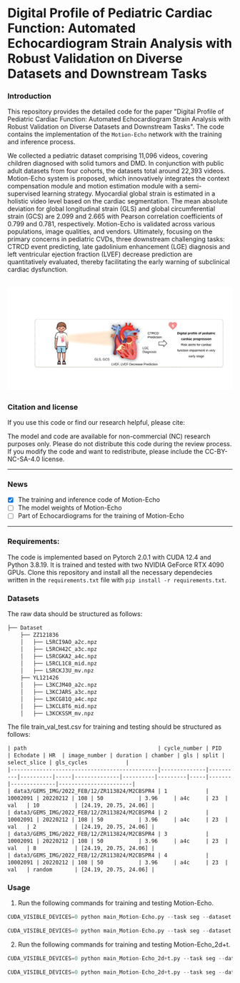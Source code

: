 # Digital Profile of Pediatric Cardiac Function: Automated Echocardiogram Strain Analysis with Robust Validation on Diverse Datasets and Downstream Tasks
### Introduction
This repository provides the detailed code for the paper "Digital Profile of Pediatric Cardiac Function: Automated Echocardiogram Strain Analysis with Robust Validation on Diverse Datasets and Downstream Tasks". The code contains the implementation of the `Motion-Echo` network with the training and inference process.

We collected a pediatric dataset comprising 11,096 videos, covering children diagnosed with solid tumors and DMD. In conjunction with public adult datasets from four cohorts, the datasets total around 22,393 videos. Motion-Echo system is proposed, which   innovatively integrates the context compensation module and motion estimation module with a semi-supervised learning strategy. Myocardial global strain is estimated in a holistic video level based on the cardiac segmentation. The mean absolute deviation for global longitudinal strain (GLS) and global circumferential strain (GCS) are 2.099 and 2.665 with Pearson correlation coefficients of 0.799 and 0.781, respectively. Motion-Echo is validated across various populations, image qualities, and vendors. Ultimately, focusing on the primary concerns in pediatric CVDs, three downstream challenging tasks: CTRCD event predicting, late gadolinium enhancement (LGE) diagnosis and left ventricular ejection fraction (LVEF) decrease prediction are quantitatively evaluated, thereby facilitating the early warning of subclinical cardiac dysfunction. 

![image](https://github.com/rushier/Motion-Echo/blob/main/digital_profile.svg)
-----

### Citation and license
If you use this code or find our research helpful, please cite:

The model and code are available for non-commercial (NC) research purposes only. Please do not distribute this code during the review process. If you modify the code and want to redistribute, please include the CC-BY-NC-SA-4.0 license.

-----

### News
- [x] The training and inference code of Motion-Echo
- [ ] The model weights of Motion-Echo
- [ ] Part of Echocardiograms for the training of Motion-Echo
 
-----

### Requirements:
The code is implemented based on Pytorch 2.0.1 with CUDA 12.4 and Python 3.8.19. It is trained and tested with two NVIDIA GeForce RTX 4090 GPUs. Clone this repository and install all the necessary dependecies written in the `requirements.txt` file with `pip install -r requirements.txt`. 

### Datasets

The raw data should be structured as follows:

```
├── Dataset
    ├── ZZ121836
    │   ├── L5RCI9AO_a2c.npz
    │   ├── L5RCH42C_a3c.npz
    │   ├── L5RCGKA2_a4c.npz
    │   ├── L5RCL1C8_mid.npz
    │   ├── L5RCKJ3U_mv.npz
    ├── YL121426
    │   ├── L3KCJM40_a2c.npz
    │   ├── L3KCJARS_a3c.npz
    │   ├── L3KCG81Q_a4c.npz
    │   ├── L3KCL8T6_mid.npz
    │   ├── L3KCKSSM_mv.npz 
```
The file train_val_test.csv for training and testing should be structured as follows:
```
| path                                         | cycle_number | PID      | Echodate | HR  | image_number | duration | chamber | gls | split | select_slice | gls_cycles            |
|----------------------------------------------|--------------|----------|----------|-----|--------------|----------|---------|-----|-------|--------------|-----------------------|
| data3/GEMS_IMG/2022_FEB/12/ZR113824/M2CBSPR4 | 1            | 10002091 | 20220212 | 108 | 50           | 3.96     | a4c     | 23  | val   | 10           | [24.19, 20.75, 24.06] |
| data3/GEMS_IMG/2022_FEB/12/ZR113824/M2CBSPR4 | 2            | 10002091 | 20220212 | 108 | 50           | 3.96     | a4c     | 23  | val   | 2            | [24.19, 20.75, 24.06] |
| data3/GEMS_IMG/2022_FEB/12/ZR113824/M2CBSPR4 | 3            | 10002091 | 20220212 | 108 | 50           | 3.96     | a4c     | 23  | val   | 8            | [24.19, 20.75, 24.06] |
| data3/GEMS_IMG/2022_FEB/12/ZR113824/M2CBSPR4 | 4            | 10002091 | 20220212 | 108 | 50           | 3.96     | a4c     | 23  | val   | random       | [24.19, 20.75, 24.06] |
```

### Usage

1. Run the following commands for training and testing Motion-Echo.
```python
CUDA_VISIBLE_DEVICES=0 python main_Motion-Echo.py --task seg --dataset huaxi2d --info_csv '/path_to_training_csv/train_val_test.csv' --size 224 --loss DiceLoss --bs 4 --ms [80,160] --epoch 201 --model_save_freq 20  --model_dir 'save_models/' --root_path '/path_to_echocardiograms/qq_raw_cycles/' --forward_uncer 0 --num_classes 3 --temporal_interval 1 --network TransUnet_cst_temporal_flow_woResidual --classify --chamber a4c_a2c_a3c --lr 1e-4 --prior --HistMatch --update_folder '/path_to_echocardiograms/segmentations'
```
```python
CUDA_VISIBLE_DEVICES=0 python main_Motion-Echo.py --task seg --dataset huaxi2d --info_csv '/path_to_training_csv/train_val_test.csv' --size 224 --loss DiceLoss --bs 4 --ms [80,160] --epoch 201 --model_save_freq 20  --model_dir 'save_models/' --root_path '/path_to_echocardiograms/qq_raw_cycles/' --forward_uncer 0 --num_classes 3 --temporal_interval 1 --network TransUnet_cst_temporal_flow_woResidual --classify --chamber a4c_a2c_a3c --lr 1e-4 --prior --HistMatch --update_folder '/path_to_echocardiograms/segmentations' --test
```
2. Run the following commands for training and testing Motion-Echo_2d+t.
```python
CUDA_VISIBLE_DEVICES=0 python main_Motion-Echo_2d+t.py --task seg --dataset Huaxi3d --info_csv '/ailab/group/pjlab-medai/qianyi/jiaorushi/GLS/code/Oncocardiology_huaxi/DeepGLS/load/train_val_test_zhaoli_1129_cycles_labeled_0220.csv' --size 112 --loss DiceLoss --bs 2 --ms [40,80] --epoch 81 --model_save_freq 100  --model_dir 'save_models_aug/' --root_path '/ailab/group/pjlab-medai/qianyi/jiaorushi/GLS/data/qq_raw_cycles/'  --num_classes 3 --network SpaceTimeUnet --chamber a4c_a2c_a3c --lr 1e-4 --prior
```
```python
CUDA_VISIBLE_DEVICES=0 python main_Motion-Echo_2d+t.py --task seg --dataset Huaxi3d --info_csv '/ailab/group/pjlab-medai/qianyi/jiaorushi/GLS/code/Oncocardiology_huaxi/DeepGLS/load/train_val_test_zhaoli_1129_cycles_labeled_0220.csv' --size 112 --loss DiceLoss --bs 1 --ms [40,80] --epoch 81 --model_save_freq 100  --model_dir 'save_models_aug/' --root_path '/ailab/group/pjlab-medai/qianyi/jiaorushi/GLS/data/qq_raw_cycles/'  --num_classes 3 --network SpaceTimeUnet --chamber a4c_a2c_a3c --lr 1e-4 --prior --test
```
